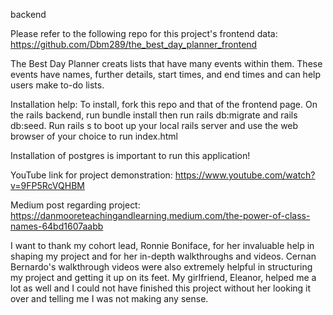 backend

Please refer to the following repo for this project's frontend data: https://github.com/Dbm289/the_best_day_planner_frontend

The Best Day Planner creats lists that have many events within them. These events have names, further details, start times, and end times and can help users make to-do lists. 

Installation help: To install, fork this repo and that of the frontend page. On the rails backend, run bundle install then run rails db:migrate and rails db:seed. Run rails s to boot up your local rails server and use the web browser of your choice to run index.html

Installation of postgres is important to run this application!

YouTube link for project demonstration: https://www.youtube.com/watch?v=9FP5RcVQHBM

Medium post regarding project: https://danmooreteachingandlearning.medium.com/the-power-of-class-names-64bd1607aabb

I want to thank my cohort lead, Ronnie Boniface, for her invaluable help in shaping my project and for her in-depth walkthroughs and videos. Cernan Bernardo's walkthrough videos were also extremely helpful in structuring my project and getting it up on its feet. My girlfriend, Eleanor, helped me a lot as well and I could not have finished this project without her looking it over and telling me I was not making any sense.


